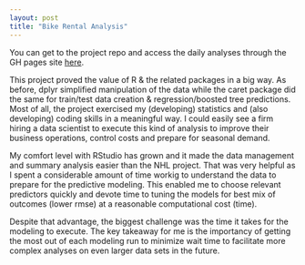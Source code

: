 ```yaml
---
layout: post
title: "Bike Rental Analysis"
---
```

You can get to the project repo and access the daily analyses through the GH pages site [here](https://tkidol.github.io/ST558-Project-2/).

This project proved the value of R & the related packages in a big way.  As before, dplyr simplified manipulation of the data while the caret package did the same for train/test data creation & regression/boosted tree predictions. Most of all, the project exercised my (developing) statistics and (also developing) coding skills in a meaningful way.  I could easily see a firm hiring a data scientist to execute this kind of analysis to improve their business operations, control costs and prepare for seasonal demand.     

My comfort level with RStudio has grown and it made the data management and summary analysis easier than the NHL project.  That was very helpful as I spent a considerable amount of time workig to understand the data to prepare for the predictive modeling.  This enabled me to choose relevant predictors quickly and devote time to tuning the models for best mix of outcomes (lower rmse) at a reasonable computational cost (time).  

Despite that advantage, the biggest challenge was the time it takes for the modeling to execute.  The key takeaway for me is the importancy of getting the most out of each modeling run to minimize wait time to facilitate more complex analyses on even larger data sets in the future.

